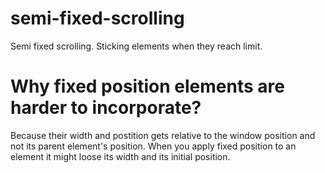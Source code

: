 # semi-fixed-scrolling
Semi fixed scrolling. Sticking elements when they reach limit.

# Why fixed position elements are harder to incorporate? 
Because their width and postition gets relative to the window position and not its parent element's position. When you apply fixed position to an element it might loose its width and its initial position.

